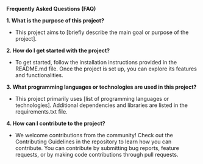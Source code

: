 **Frequently Asked Questions (FAQ)**

**1. What is the purpose of this project?**
   - This project aims to [briefly describe the main goal or purpose of the project].

**2. How do I get started with the project?**
   - To get started, follow the installation instructions provided in the README.md file. Once the project is set up, you can explore its features and functionalities.
   
**3. What programming languages or technologies are used in this project?**
   - This project primarily uses [list of programming languages or technologies]. Additional dependencies and libraries are listed in the requirements.txt file.

**4. How can I contribute to the project?**
   - We welcome contributions from the community! Check out the Contributing Guidelines in the repository to learn how you can contribute. You can contribute by submitting bug reports, feature requests, or by making code contributions through pull requests.

